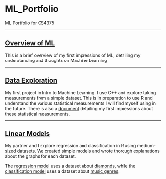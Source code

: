 # ML_Portfolio
ML Portfolio for CS4375

---
## [Overview of ML](https://github.com/KaeCan/ML_Portfolio/blob/main/Overview%20of%20ML.pdf)
This is a brief overview of my first impressions of ML, detailing my understanding and thoughts on Machine Learning

---
## [Data Exploration](https://github.com/KaeCan/ML_Portfolio/blob/main/Data_Exploration/data_exploration.cpp)
My first project in Intro to Machine Learning. I use C++ and explore taking measurements from a simple dataset. This is in preparation to use R and understand the various statistical measurements I will find myself using in the future. There is also a [document](https://github.com/KaeCan/ML_Portfolio/blob/main/Data_Exploration/Data%20Exploration.pdf) detailing my first impressions about these statistical measurements.

---
## [Linear Models](https://github.com/KaeCan/ML_Portfolio/tree/main/Linear_Models)
My partner and I explore regression and classification in R using medium-sized datasets. We created simple models and wrote thorough explanations about the graphs for each dataset.

The [regression model](https://github.com/KaeCan/ML_Portfolio/blob/main/Linear_Models/Regression.pdf) uses a dataset about [diamonds](https://github.com/KaeCan/ML_Portfolio/blob/main/Linear_Models/Diamonds%20Prices2022.csv), while the [classification model](https://github.com/KaeCan/ML_Portfolio/blob/main/Linear_Models/Classification.pdf) uses a dataset about [music genres]().